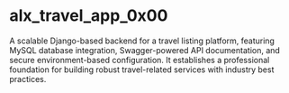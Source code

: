 # alx_travel_app_0x00
A scalable Django-based backend for a travel listing platform, featuring MySQL database integration, Swagger-powered API documentation, and secure environment-based configuration. It establishes a professional foundation for building robust travel-related services with industry best practices.
